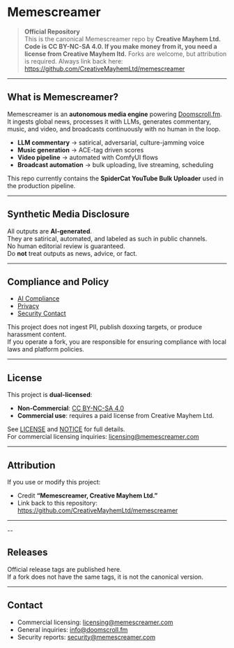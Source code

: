 # Memescreamer

> **Official Repository**  
> This is the canonical Memescreamer repo by **Creative Mayhem Ltd.**
> **Code is CC BY-NC-SA 4.0. If you make money from it, you need a license from Creative Mayhem ltd.**
> Forks are welcome, but attribution is required. Always link back here:  
> https://github.com/CreativeMayhemLtd/memescreamer

---

## What is Memescreamer?

Memescreamer is an **autonomous media engine** powering [Doomscroll.fm](https://doomscroll.fm).  
It ingests global news, processes it with LLMs, generates commentary, music, and video, and broadcasts continuously with no human in the loop.

- **LLM commentary** → satirical, adversarial, culture-jamming voice  
- **Music generation** → ACE-tag driven scores  
- **Video pipeline** → automated with ComfyUI flows  
- **Broadcast automation** → bulk uploading, live streaming, scheduling  

This repo currently contains the **SpiderCat YouTube Bulk Uploader** used in the production pipeline.

---

## Synthetic Media Disclosure

All outputs are **AI-generated**.  
They are satirical, automated, and labeled as such in public channels.  
No human editorial review is guaranteed.  
Do **not** treat outputs as news, advice, or fact.

---

## Compliance and Policy

- [AI Compliance](./AI_COMPLIANCE.md)  
- [Privacy](./PRIVACY.md)  
- [Security Contact](./SECURITY.md)  

This project does not ingest PII, publish doxxing targets, or produce harassment content.  
If you operate a fork, you are responsible for ensuring compliance with local laws and platform policies.

---

## License

This project is **dual-licensed**:

- **Non-Commercial**: [CC BY-NC-SA 4.0](https://creativecommons.org/licenses/by-nc-sa/4.0/)  
- **Commercial use**: requires a paid license from Creative Mayhem Ltd.  

See [LICENSE](./LICENSE.md) and [NOTICE](./NOTICE.md) for full details.  
For commercial licensing inquiries: licensing@memescreamer.com

---

## Attribution

If you use or modify this project:  
- Credit **“Memescreamer, Creative Mayhem Ltd.”**  
- Link back to this repository: https://github.com/CreativeMayhemLtd/memescreamer

---

--

## Releases

Official release tags are published here.  
If a fork does not have the same tags, it is not the canonical version.

---

## Contact

- Commercial licensing: licensing@memescreamer.com  
- General inquiries: info@doomscroll.fm  
- Security reports: security@memescreamer.com
